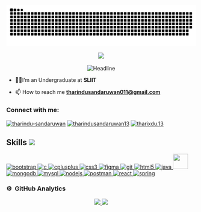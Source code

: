 <p align="center">
  <img  src="https://raw.githubusercontent.com/Elanza-48/Elanza-48/main/resources/img/github-contribution-grid-snake.svg"
    alt="example" />
</p>
<p align="center">
  <img src="https://raw.githubusercontent.com/7oSkaaa/7oSkaaa/main/Images/about_me.gif" width="10%" />
</p>



 <div align=center>
        <img src="https://readme-typing-svg.herokuapp.com?color=%236FDA44&size=32&center=true&vCenter=true&width=600&height=50&lines=Hey+there!+I'm+Tharindu+%F0%9F%91%8B;Computer+Science+Student;Full-Stack+Developer;Welcome+To+My+Profile...!" alt="Headline" />
    </div>    

- 👨‍🎓I’m an Undergraduate at **SLIIT**

- 📫 How to reach me **tharindusandaruwan011@gmail.com**

<h3 align="left">Connect with me:</h3>
<p align="left">
<a href="https://linkedin.com/in/tharindusandaruwan" target="blank"><img align="center" src="https://raw.githubusercontent.com/rahuldkjain/github-profile-readme-generator/master/src/images/icons/Social/linked-in-alt.svg" alt="tharindu-sandaruwan" height="30" width="40" /></a>
<a href="https://fb.com/tharindusandaruwan13" target="blank"><img align="center" src="https://raw.githubusercontent.com/rahuldkjain/github-profile-readme-generator/master/src/images/icons/Social/facebook.svg" alt="tharindusandaruwan13" height="30" width="40" /></a>
<a href="https://instagram.com/tharindusandaruwan_" target="blank"><img align="center" src="https://raw.githubusercontent.com/rahuldkjain/github-profile-readme-generator/master/src/images/icons/Social/instagram.svg" alt="tharixdu.13" height="30" width="40" /></a>
</p>

<h2> Skills <img src = "https://media2.giphy.com/media/QssGEmpkyEOhBCb7e1/giphy.gif?cid=ecf05e47a0n3gi1bfqntqmob8g9aid1oyj2wr3ds3mg700bl&rid=giphy.gif" width = 32px> </h2>
<p align="left"> <a href="https://getbootstrap.com" target="_blank" rel="noreferrer"> <img src="https://github.com/tharindu-sandaruwan/skill-icons/blob/main/icons/Bootstrap.svg" alt="bootstrap" width="40" height="40"/> </a> <a href="https://www.cprogramming.com/" target="_blank" rel="noreferrer"> <img src="https://github.com/tharindu-sandaruwan/skill-icons/blob/main/icons/C.svg" alt="c" width="40" height="40"/> </a> <a href="https://www.w3schools.com/cpp/" target="_blank" rel="noreferrer"> <img src="https://github.com/tharindu-sandaruwan/skill-icons/blob/main/icons/CPP.svg" alt="cplusplus" width="40" height="40"/> </a> <a href="https://www.w3schools.com/css/" target="_blank" rel="noreferrer"> <img src="https://github.com/tharindu-sandaruwan/skill-icons/blob/main/icons/CSS.svg" alt="css3" width="40" height="40"/> </a> <a href="https://www.figma.com/" target="_blank" rel="noreferrer"> <img src="https://github.com/tharindu-sandaruwan/skill-icons/blob/main/icons/Figma-Light.svg" alt="figma" width="40" height="40"/> </a> <a href="https://git-scm.com/" target="_blank" rel="noreferrer"> <img src="https://github.com/tharindu-sandaruwan/skill-icons/blob/main/icons/Github-Dark.svg" alt="git" width="40" height="40"/> </a> <a href="https://www.w3.org/html/" target="_blank" rel="noreferrer"> <img src="https://github.com/tharindu-sandaruwan/skill-icons/blob/main/icons/HTML.svg" alt="html5" width="40" height="40"/> </a> <a href="https://www.java.com" target="_blank" rel="noreferrer"> <img src="https://github.com/tharindu-sandaruwan/skill-icons/blob/main/icons/Java-Light.svg" alt="java" width="40" height="40"/> </a> <a href="https://developer.mozilla.org/en-US/docs/Web/JavaScript" target="_blank" rel="noreferrer"> <img src="https://github.com/Scar1109/skill-icons/blob/main/icons/JavaScript.svg" width="40" height="40"/> </a> <a href="https://www.mongodb.com/" target="_blank" rel="noreferrer"> <img src="https://github.com/tharindu-sandaruwan/skill-icons/blob/main/icons/MongoDB.svg" alt="mongodb" width="40" height="40"/> </a> <a href="https://www.mysql.com/" target="_blank" rel="noreferrer"> <img src="https://github.com/tharindu-sandaruwan/skill-icons/blob/main/icons/MySQL-Light.svg" alt="mysql" width="40" height="40"/> </a> <a href="https://nodejs.org" target="_blank" rel="noreferrer"> <img src="https://github.com/tharindu-sandaruwan/skill-icons/blob/main/icons/NodeJS-Dark.svg" alt="nodejs" width="40" height="40"/> </a> <a href="https://postman.com" target="_blank" rel="noreferrer"> <img src="https://github.com/tharindu-sandaruwan/skill-icons/blob/main/icons/Postman.svg" alt="postman" width="40" height="40"/> </a> <a href="https://reactjs.org/" target="_blank" rel="noreferrer"> <img src="https://github.com/tharindu-sandaruwan/skill-icons/blob/main/icons/React-Dark.svg" alt="react" width="40" height="40"/> </a> <a href="https://spring.io/" target="_blank" rel="noreferrer"> <img src="https://github.com/tharindu-sandaruwan/skill-icons/blob/main/icons/Spring-Light.svg" alt="spring" width="40" height="40"/> </a> </p>

### ⚙️ &nbsp;GitHub Analytics

<p align="center">
<a href="https://github.com/tharindu-sandaruwan">
  <img height="180em" src="https://github-readme-stats-eight-theta.vercel.app/api?username=tharindu-sandaruwan&show_icons=true&theme=algolia&include_all_commits=true&count_private=true"/>
  <img height="180em" src="https://github-readme-stats-eight-theta.vercel.app/api/top-langs/?username=tharindu-sandaruwan&layout=compact&langs_count=8&theme=algolia"/>
</a>
</p>


